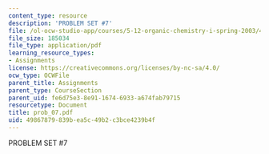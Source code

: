 ```yaml
---
content_type: resource
description: 'PROBLEM SET #7'
file: /ol-ocw-studio-app/courses/5-12-organic-chemistry-i-spring-2003/49867879839bea5c49b2c3bce4239b4f_prob_07.pdf
file_size: 185034
file_type: application/pdf
learning_resource_types:
- Assignments
license: https://creativecommons.org/licenses/by-nc-sa/4.0/
ocw_type: OCWFile
parent_title: Assignments
parent_type: CourseSection
parent_uid: fe6d75e3-8e91-1674-6933-a674fab79715
resourcetype: Document
title: prob_07.pdf
uid: 49867879-839b-ea5c-49b2-c3bce4239b4f
---
```

PROBLEM SET #7
